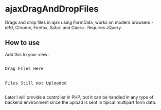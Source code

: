 ajaxDragAndDropFiles
====================

Drags and drop files in ajax using FormData, works on modern browsers - ie10, Chrome, Firefox, Safari and Opera
.
Requires JQuery.

How to use
----------

Add this to your view:
<pre>
<div class="dropzoneSubmitUrl" style="display:none;">
<!-- for example http://localhost/fileHandler.php --> http://localhost/fileHandler.php</div>
<div id="dropzone">Drag Files Here</div>
<!-- here you can use a progress bar -->
<div class="dropzoneProgress">Files Still not Uploaded</div>
</pre>
Later I will provide a controller in PHP, but it can be handled
in any type of backend environment since the upload is sent in tipical
multipart form data.
